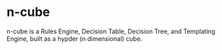 n-cube
======
n-cube is a Rules Engine, Decision Table, Decision Tree, and Templating Engine, built as a hypder (n dimensional) cube.

